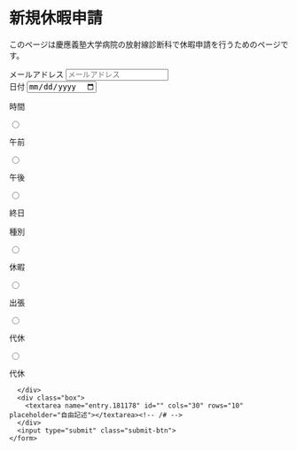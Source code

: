 # 新規休暇申請
このページは慶應義塾大学病院の放射線診断科で休暇申請を行うためのページです。


<script src="https://ajax.googleapis.com/ajax/libs/jquery/1.11.0/jquery.min.js"></script>

<div class="form-wrapper">
    <form action="https://docs.google.com/forms/u/0/d/e/1FAIpQLSf1aegDTu3Kb8WqeSyAZV1vzPsMHs6713leZniJO9IX53C8mA/formResponse" id="form">
      <div class="box">
        <label for="mail">メールアドレス</label>
        <input type="mail" name="emailAddress" id="mail" placeholder="メールアドレス" required>
      </div>
      <div class="box">
        <label for="date">日付</label>
        <input type="date" name="" id="date" required>
      </div>
      <div class="box">
        <p class="box">時間</p>
        <div class="flex-box"><input type="radio" name="entry.407644067" required value="AM">
          <p>午前</p>
        </div>
        <div class="flex-box"><input type="radio" name="entry.407644067" required value="PM">
          <p>午後</p>
        </div>
        <div class="flex-box"><input type="radio" name="entry.407644067 required value="終日">
          <p>終日</p>
        </div>
      <div class="box">
        <p class="box">種別</p>
        <div class="flex-box"><input type="radio" name="entry.407644067" required value="休暇">
          <p>休暇</p>
        </div>
        <div class="flex-box"><input type="radio" name="entry.407644067" required value="出張">
          <p>出張</p>
        </div>
        <div class="flex-box"><input type="radio" name="entry.407644067 required value="代休">
          <p>代休</p>
        </div>
        <div class="flex-box"><input type="radio" name="entry.407644067 required value="代休">
          <p>代休</p>
        </div>
        
      </div>
      <div class="box">
        <textarea name="entry.181178" id="" cols="30" rows="10" placeholder="自由記述"></textarea><!-- /# -->
      </div>
      <input type="submit" class="submit-btn">
    </form>
  </div>
